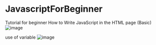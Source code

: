 # JavascriptForBeginner
Tutorial for beginner
How to Write JavaScript in the HTML page (Basic)
![image](https://github.com/ambeshchandra/JavascriptForBeginner/assets/993064/adc9d9ce-0629-47c5-bd4c-efd40c941bd4)

use of variable 
![image](https://github.com/ambeshchandra/JavascriptForBeginner/assets/993064/4ae5e82a-cbe5-43da-b7bd-75ae81b55c9f)

